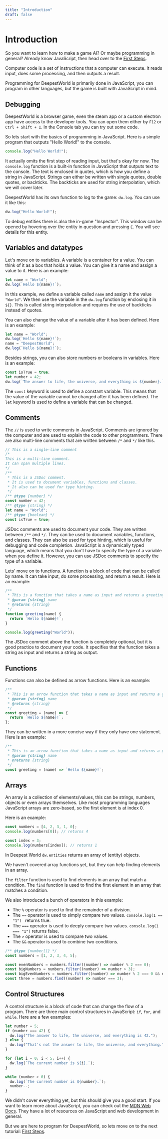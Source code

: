 ```yaml
---
title: "Introduction"
draft: false
---
```

# Introduction

So you want to learn how to make a game AI? Or maybe programming in general?
Already know JavaScript, then head over to the [First Steps](/tutorial/first-steps).

Computer code is a set of instructions that a computer can execute. It reads input, does some processing, and then outputs a result.

Programming for DeepestWorld is primarily done in JavaScript, you can program in other languages, but the game is built with JavaScript in mind.

## Debugging
DeepestWorld is a browser game, even the steam app or a custom electron app have access to the developer tools. 
You can open them either by `F12` or `Ctrl + Shift + I`. In the Console tab you can try out some code.

So lets start with the basics of programming in JavaScript. 
Here is a simple program that outputs "Hello World!" to the console.

```js
console.log("Hello World!");
```

It actually omits the first step of reading input, but that's okay for now.
The `console.log` function is a built-in function in JavaScript that outputs text to the console. 
The text is enclosed in quotes, which is how you define a string in JavaScript.
Strings can either be written with single quotes, double quotes, or backticks. 
The backticks are used for string interpolation, which we will cover later.

DeepestWorld has its own function to log to the game: `dw.log`. You can use it like this:

```js
dw.log("Hello World!");
```

To debug entities there is also the in-game "Inspector". 
This window can be opened by hovering over the entity in question and pressing `E`. 
You will see details for this entity.  

## Variables and datatypes

Let's move on to variables. A variable is a container for a value. You can think of it as a box that holds a value. 
You can give it a name and assign a value to it. Here is an example:

```js
let name = "World";
dw.log(`Hello ${name}!`);
```

In this example, we define a variable called `name` and assign it the value `"World"`. 
We then use the variable in the `dw.log` function by enclosing it in `${}`. 
This is called string interpolation and requires the use of backticks instead of quotes.

You can also change the value of a variable after it has been defined. Here is an example:

```js
let name = "World";
dw.log(`Hello ${name}!`);
name = "DeepestWorld";
dw.log(`Hello ${name}!`);
```

Besides strings, you can also store numbers or booleans in variables. Here is an example:

```js
const isTrue = true;
let number = 42;
dw.log(`The answer to life, the universe, and everything is ${number}.`);
```

The `const` keyword is used to define a constant variable. This means that the value of the variable cannot be changed after it has been defined. The `let` keyword is used to define a variable that can be changed.

## Comments

The `//` is used to write comments in JavaScript. Comments are ignored by the computer and are used to explain the code to other programmers.
There are also multi-line comments that are written between `/*` and `*/` like this.

```js
// This is a single-line comment
/*
This is a multi-line comment.
It can span multiple lines.
*/
/**
 * This is a JSDoc comment.
 * It is used to document variables, functions and classes.
 * It also can be used for type hinting.
 */
/** @type {number} */
const number = 42;
/** @type {string} */
let name = "World";
/** @type {boolean} */
const isTrue = true;
```

JSDoc comments are used to document your code. They are written between `/**` and `*/`. They can be used to document variables, functions, and classes. They can also be used for type hinting, which is useful for debugging and code completion.
JavaScript is a dynamically typed language, which means that you don't have to specify the type of a variable when you define it. However, you can use JSDoc comments to specify the type of a variable.

Lets' move on to functions. A function is a block of code that can be called by name. It can take input, do some processing, and return a result. Here is an example:

```js
/**
 * This is a function that takes a name as input and returns a greeting.
 * @param {string} name
 * @returns {string}
 */
function greeting(name) {
  return `Hello ${name}!`;
}

console.log(greeting("World"));
```

The JSDoc comment above the function is completely optional, but it is good practice to document your code. It specifies that the function takes a string as input and returns a string as output.

## Functions

Functions can also be defined as arrow functions. Here is an example:

```js
/**
 * This is an arrow function that takes a name as input and returns a greeting.
 * @param {string} name
 * @returns {string}
 */
const greeting = (name) => {
  return `Hello ${name}!`;
};
```

They can be written in a more concise way if they only have one statement. Here is an example:

```js
/**
 * This is an arrow function that takes a name as input and returns a greeting.
 * @param {string} name
 * @returns {string}
 */
const greeting = (name) => `Hello ${name}!`;
```

## Arrays

An array is a collection of elements/values, this can be strings, numbers, objects or even arrays themselves.
Like most programming languages JavaScript arrays are zero-based, so the first element is at index 0.

Here is an example:

```js
const numbers = [4, 2, 3, 1, 0];
console.log(numbers[0]); // returns 4

const index = 3;
console.log(numbers[index]); // returns 1
```

In Deepest World `dw.entities` returns an array of (entity) objects.

We haven't covered array functions yet, but they can help finding elements in an array. 

The `filter` function is used to find elements in an array that match a condition. 
The `find` function is used to find the first element in an array that matches a condition.

We also introduced a bunch of operators in this example:
* The `%` operator is used to find the remainder of a division.
* The `==` operator is used to simply compare two values.  `console.log(1 == "1") ` returns true.
* The `===` operator is used to deeply compare two values. `console.log(1 === "1")` returns false.
* The `>` operator is used to compare two values.
* The `&&` operator is used to combine two conditions.

```js
/** @type {number[]} */
const numbers = [1, 2, 3, 4, 5];

const evenNumbers = numbers.filter((number) => number % 2 === 0);
const bigNumbers = numbers.filter((number) => number > 3);
const bigEvenNumbers = numbers.filter((number) => number % 2 === 0 && number > 3);
const three = numbers.find((number) => number === 3);
```

## Control Structures

A control structure is a block of code that can change the flow of a program. 
There are three main control structures in JavaScript: `if`, `for`, and `while`. Here are a few examples:

```js
let number = 5;
if (number === 42) {
  dw.log("The answer to life, the universe, and everything is 42.");
} else {
  dw.log("That's not the answer to life, the universe, and everything.");
}

for (let i = 0; i < 5; i++) {
  dw.log(`The current number is ${i}.`);
}

while (number > 0) {
  dw.log(`The current number is ${number}.`);
  number--;
}
```

We didn't cover everything yet, but this should give you a good start. 
If you want to learn more about JavaScript, you can check out the [MDN Web Docs](https://developer.mozilla.org/en-US/docs/Web/JavaScript). 
They have a lot of resources on JavaScript and web development in general.

But we are here to program for DeepestWorld, so lets move on to the next tutorial: [First Steps](/tutorial/first-steps).